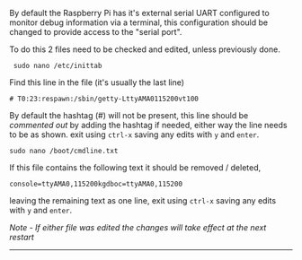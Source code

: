 By default the Raspberry Pi has it's external serial UART configured to monitor debug information via a terminal, this configuration should be changed to provide access to the "serial port".

To do this 2 files need to be checked and edited, unless previously done.

     sudo nano /etc/inittab 

Find this line in the file (it's usually the last line)

    # T0:23:respawn:/sbin/getty-LttyAMA0115200vt100

By default the hashtag (#) will not be present, this line should be *commented out* by adding the hashtag if needed, either way the line needs to be as shown. exit using ` ctrl-x ` saving any edits with ` y ` and ` enter `.

    sudo nano /boot/cmdline.txt

If this file contains the following text it should be removed / deleted,

    console=ttyAMA0,115200kgdboc=ttyAMA0,115200

leaving the remaining text as one line, exit using ` ctrl-x ` saving any edits with ` y ` and ` enter `.

*Note - If either file was edited the changes will take effect at the next restart* 

-----------------------------------------------------------------------------------------------------
